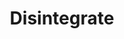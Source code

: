 ---
title: "Disintegrate"
permalink: /spells/disintegrate/
tags:
  - Spell
  - 6th Level
  - Transmutation
  - Damage
  - Force
available_for:
  - Sorcerer
  - Wizard
level: "6th Level"
school: "Transmutation"
range: "60 ft"
area: "10 ft"
shape: "Cube"
comp:
  - V
  - S
  - M
material: "a lodestone and a pinch of dust."
attack: "DEX Save"
effect: "Force"
description: |
  A thin green ray springs from your pointing finger to a target that you can see within range. The target can be a creature, an object, or a creation of magical force, such as the wall created by wall of force.

  A creature targeted by this spell must make a dexterity saving throw. On a failed save, the target takes 10d6 + 40 force damage. If this damage reduces the target to 0 hit points, it is disintegrated.

  A disintegrated creature and everything it is wearing and carrying, except magic items, are reduced to a pile of fine gray dust. The creature can be restored to life only by means of a true resurrection or a wish spell.

  This spell automatically disintegrates a Large or smaller nonmagical object or a creation of magical force. If the target is a Huge or larger object or creation of force, this spell disintegrates a 10-foot-cube portion of it. A magic item is unaffected by this spell.

  **At higher levels.** When you cast this spell using a spell slot of 7th level or higher, the damage increases by 3d6 for each slot level above 6th.
excerpt: "A thin green ray springs from your pointing finger to a target that you can see within range."
source: "Basic Rules"
---